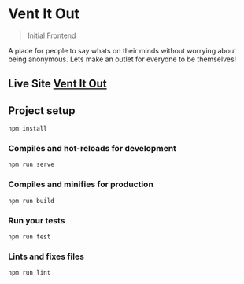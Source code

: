 # Vent It Out
> Initial Frontend

A place for people to say whats on their minds without worrying about being anonymous. 
Lets make an outlet for everyone to be themselves!

## Live Site [Vent It Out](https://flw-vent-it-out.herokuapp.com/ "Vent It Out")



## Project setup
```
npm install
```

### Compiles and hot-reloads for development
```
npm run serve
```

### Compiles and minifies for production
```
npm run build
```

### Run your tests
```
npm run test
```

### Lints and fixes files
```
npm run lint
```
